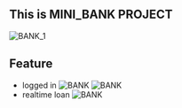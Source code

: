 ## This is MINI_BANK PROJECT

![BANK_1](https://user-images.githubusercontent.com/79856530/131814303-9f206c46-873e-4cd5-9eae-9c0e715250e0.png)

## Feature
- logged in
![BANK](https://im2.ezgif.com/tmp/ezgif-2-779df2b6534a.gif)
![BANK](https://user-images.githubusercontent.com/79856530/131814420-bb779ee5-d766-44a3-bd26-adfc933e6380.png)
- realtime loan
![BANK](https://im2.ezgif.com/tmp/ezgif-2-18ad3b55df6e.gif)
